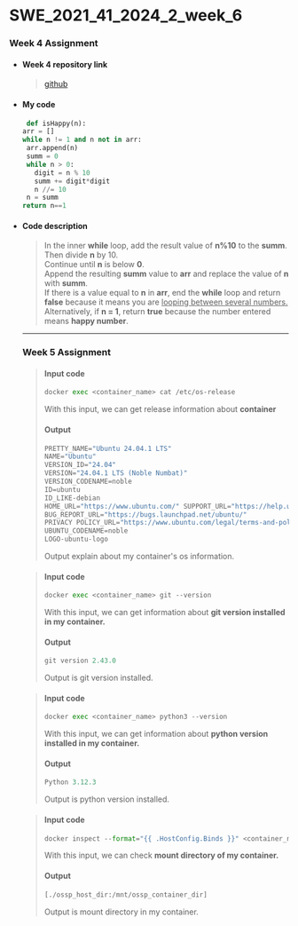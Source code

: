 # SWE_2021_41_2024_2_week_6 

### Week 4 Assignment 

* #### Week 4 repository link
  > [github](https://github.com/imchan685/SWE_2021_41_2024_2_week_4)

+ ####  My code

   ```python
    def isHappy(n):
  arr = []
  while n != 1 and n not in arr:
    arr.append(n)
    summ = 0
    while n > 0:
      digit = n % 10
      summ += digit*digit
      n //= 10
    n = summ
  return n==1
  ```
- #### Code description
  > In the inner __while__ loop, add the result value of __n%10__ to the __summ__. Then divide __n__ by 10.  
  > Continue until __n__ is below __0__.  
  > Append the resulting __summ__ value to __arr__ and replace the value of __n__ with __summ__.  
  > If there is a value equal to __n__ in __arr__, end the __while__ loop and return __false__ because it means you are <U>looping between several numbers.</U>  
  > Alternatively, if __n = 1__, return __true__ because the number entered means __happy number__.  

  ---
  ### Week 5 Assignment
  > #### Input code
  > ```python
  > docker exec <container_name> cat /etc/os-release
  > ```
  > With this input, we can get release information about __container__
  > #### Output
  > ```python
  > PRETTY_NAME="Ubuntu 24.04.1 LTS"
  > NAME="Ubuntu"
  > VERSION_ID="24.04"
  > VERSION="24.04.1 LTS (Noble Numbat)"
  > VERSION_CODENAME=noble
  > ID=ubuntu
  > ID_LIKE-debian
  > HOME_URL="https://www.ubuntu.com/" SUPPORT_URL="https://help.ubuntu.com/"
  > BUG_REPORT_URL="https://bugs.launchpad.net/ubuntu/"
  > PRIVACY POLICY_URL="https://www.ubuntu.com/legal/terms-and-policies/privacy-policy"
  > UBUNTU_CODENAME=noble
  > LOGO-ubuntu-logo
  > ```
  > Output explain about my container's os information.



  > #### Input code
  > ```python
  > docker exec <container_name> git --version
  > ```
  > With this input, we can get information about __git version installed in my container.__
  > #### Output
  > ```python
  > git version 2.43.0
  > ```
  > Output is git version installed.



  > #### Input code
  > ```python
  > docker exec <container_name> python3 --version
  > ```
  > With this input, we can get information about __python version installed in my container.__
  > #### Output
  > ```python
  > Python 3.12.3
  > ```
  > Output is python version installed.



  > #### Input code
  > ```python
  > docker inspect --format="{{ .HostConfig.Binds }}" <container_name>
  > ```
  > With this input, we can check __mount directory of my container.__
  > #### Output
  > ```python
  > [./ossp_host_dir:/mnt/ossp_container_dir]
  > ```
  > Output is mount directory in my container.

  
